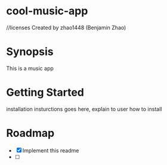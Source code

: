 # cool-music-app
//licenses
Created by zhao1448 (Benjamin Zhao)
# Synopsis
This is a music app 
# Getting Started
installation insturctions goes here, explain to user how to install
# Roadmap
- [x] Implement this readme
- [ ] 
